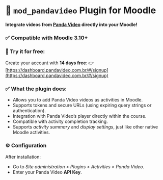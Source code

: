 # 🎥 `mod_pandavideo` Plugin for Moodle

**Integrate videos from [Panda Video](https://www.pandavideo.com.br) directly into your Moodle!**

### ✅ Compatible with Moodle 3.10+

### 🎁 Try it for free:

Create your account with **14 days free**:
👉 [https://dashboard.pandavideo.com.br/#/signup](https://dashboard.pandavideo.com.br/#/signup)

### ✅ What the plugin does:

* Allows you to add Panda Video videos as activities in Moodle.
* Supports tokens and secure URLs (using expiring query strings or authentication).
* Integration with Panda Video’s player directly within the course.
* Compatible with activity completion tracking.
* Supports *activity summary* and *display settings*, just like other native Moodle activities.

### ⚙️ Configuration

After installation:

* Go to *Site administration > Plugins > Activities > Panda Video*.
* Enter your Panda Video **API Key**.
